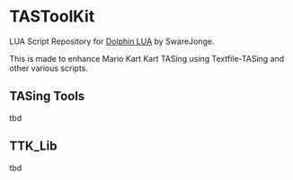 # TASToolKit
LUA Script Repository for [Dolphin LUA](https://github.com/SwareJonge/Dolphin-Lua-Core) by SwareJonge.

This is made to enhance Mario Kart Kart TASing using Textfile-TASing and other various scripts.

## TASing Tools

tbd


## TTK_Lib

tbd